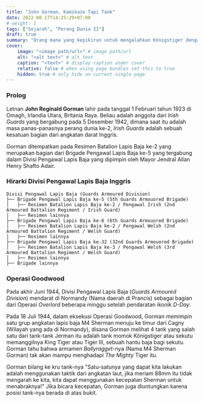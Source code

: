 ```yaml
---
title: "John Gorman, Kamikaze Tapi Tank"
date: 2022-08-17T14:25:29+07:00
# weight: 1
tags: ["Sejarah", "Perang Dunia II"]
draft: true
summary: "Orang mana yang kepikiran untuk mengalahkan Königstiger dengan cara ditabrak? Yap, John Gorman memikirkannya."
cover:
    image: "<image path/url>" # image path/url
    alt: "<alt text>" # alt text
    caption: "<text>" # display caption under cover
    relative: false # when using page bundles set this to true
    hidden: true # only hide on current single page
---
```


### Prolog

Letnan **John Reginald Gorman** lahir pada tanggal 1 Februari tahun 1923 di Omagh, Irlandia Utara, Britania Raya. Beliau adalah anggota dari *Irish Guards* yang bergabung pada 5 Desember 1942, dimana saat itu adalah masa panas-panasnya perang dunia ke-2, *Irish Guards* adalah sebuah kesatuan bagian dari angkatan darat Inggris.

Gorman ditempatkan pada Resimen Batalion Lapis Baja ke-2 yang merupakan bagian dari Brigade Pengawal Lapis Baja ke-5 yang tergabung dalam Divisi Pengawal Lapis Baja yang dipimpin oleh Mayor Jendral Allan Henry Shafto Adair.

### Hirarki Divisi Pengawal Lapis Baja Inggris

```
Divisi Pengawal Lapis Baja (Guards Armoured Division)
├── Brigade Pengawal Lapis Baja ke-5 (5th Guards Armouored Brigade)
│   ├── Resimen Batalion Lapis Baja ke-2 / Pengawal Irish (2nd Armoured Battalion Regiment / Irish Guard)
│   ├── Resimen lainnya
├── Brigade Pengawal Lapis Baja ke-6 (6th Guards Armouored Brigade)
│   ├── Resimen Batalion Lapis Baja ke-2 / Pengawal Welsh (2nd Armoured Battalion Regiment / Welsh Guard)
│   ├── Resimen lainnya
├── Brigade Pengawal Lapis Baja ke-32 (32nd Guards Armouored Brigade)
│   ├── Resimen Batalion Lapis Baja ke-3 / Pengawal Welsh (3rd Armoured Battalion Regiment / Welsh Guard)
│   ├── Resimen lainnya
├── Brigade lainnya
```

### Operasi Goodwood

Pada akhir Juni 1944, Divisi Pengawal Lapis Baja (*Guards Armoured Division*) mendarat di Normandy (Nama daerah di Prancis) sebagai bagian dari Operasi *Overlord* beberapa minggu setelah pendaratan ikonik *D-Day*.

Pada 18 Juli 1944, dalam eksekusi Operasi Goodwood, Gorman memimpin satu grup angkatan lapis baja M4 Sherman menuju ke timur dari Cagny (Wilayah yang ada di Normandy), disana Gorman melihat 4 tank yang salah satu dari tank-tank Jerman itu adalah tank momok Königstiger atau sekutu memanggilnya King Tiger atau Tiger III, sebuah hantu baja bagi sekutu. Gorman tahu bahwa armamen *Ballyragget*-nya (Nama M4 Sherman Gorman) tak akan mampu menghadapi *The Mighty* Tiger itu.

Gorman bilang ke kru tank-nya "Satu-satunya yang dapat kita lakukan adalah menggunakan taktik dari angkatan laut, jika meriam 88mm itu tidak mengarah ke kita, kita dapat menggunakan kecepatan Sherman untuk menabraknya!" Jika bicara kecepatan, Gorman juga diuntungkan karena posisi tank-nya berada di atas bukit.